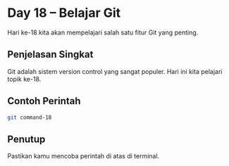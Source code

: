 # Day 18 – Belajar Git

Hari ke-18 kita akan mempelajari salah satu fitur Git yang penting.

## Penjelasan Singkat

Git adalah sistem version control yang sangat populer. Hari ini kita pelajari topik ke-18.

## Contoh Perintah

```bash
git command-18
```

## Penutup

Pastikan kamu mencoba perintah di atas di terminal.
